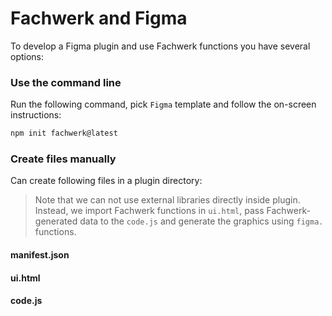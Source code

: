 # Fachwerk and Figma

To develop a Figma plugin and use Fachwerk functions you have several options:

### Use the command line

Run the following command, pick `Figma` template and follow the on-screen instructions:

```bash
npm init fachwerk@latest
```

### Create files manually

Can create following files in a plugin directory:

> Note that we can not use external libraries directly inside plugin. Instead, we import Fachwerk functions in `ui.html`, pass Fachwerk-generated data to the `code.js` and generate the graphics using `figma.` functions.

#### manifest.json

<Snippet src="https://raw.githubusercontent.com/fachwerk-dev/create-fachwerk/main/figma/manifest.json" />

#### ui.html

<Snippet src="https://raw.githubusercontent.com/fachwerk-dev/create-fachwerk/main/figma/code.js" />

#### code.js

<Snippet src="https://raw.githubusercontent.com/fachwerk-dev/create-fachwerk/main/figma/code.js" />
